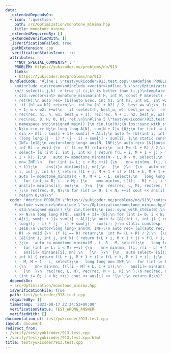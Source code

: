 ```yaml
---
data:
  _extendedDependsOn:
  - icon: ':question:'
    path: src/Optimization/monotone_minima.hpp
    title: monotone minima
  _extendedRequiredBy: []
  _extendedVerifiedWith: []
  _isVerificationFailed: true
  _pathExtension: cpp
  _verificationStatusIcon: ':x:'
  attributes:
    '*NOT_SPECIAL_COMMENTS*': ''
    PROBLEM: https://yukicoder.me/problems/no/913
    links:
    - https://yukicoder.me/problems/no/913
  bundledCode: "#line 1 \"test/yukicoder/913.test.cpp\"\n#define PROBLEM \"https://yukicoder.me/problems/no/913\"\
    \n#include <iostream>\n#include <vector>\n#line 3 \"src/Optimization/monotone_minima.hpp\"\
    \n// select(i,j,k) -> true if (i,k) is better than (i,j)\ntemplate <typename F>\
    \ std::vector<int> monotone_minima(int H, int W, const F &select) {\n std::vector<int>\
    \ ret(H);\n auto rec= [&](auto &rec, int h1, int h2, int w1, int w2) -> void {\n\
    \  if (h1 == h2) return;\n  int h= (h1 + h2) / 2, best_w= w1;\n  for (int w= w1\
    \ + 1; w < w2; ++w)\n   if (select(h, best_w, w)) best_w= w;\n  ret[h]= best_w,\
    \ rec(rec, h1, h, w1, best_w + 1), rec(rec, h + 1, h2, best_w, w2);\n };\n return\
    \ rec(rec, 0, H, 0, W), ret;\n}\n#line 5 \"test/yukicoder/913.test.cpp\"\nusing\
    \ namespace std;\nsigned main() {\n cin.tie(0);\n ios::sync_with_stdio(0);\n int\
    \ N;\n cin >> N;\n long long A[N], sum[N + 1]= {0};\n for (int i= 0; i < N; ++i)\
    \ cin >> A[i], sum[i + 1]= sum[i] + A[i];\n auto f= [&](int i, int j) { return\
    \ (long long)(j - i) * (j - i) + sum[j] - sum[i]; };\n static constexpr long long\
    \ INF= 1e18;\n vector<long long> ans(N, INF);\n auto rec= [&](auto rec, int L,\
    \ int R) -> void {\n  if (L == R) return;\n  int M= (L + R) / 2;\n  {\n   auto\
    \ select= [&](int i, int j, int k) { return f(L + i, M + 1 + j) > f(L + i, M +\
    \ 1 + k); };\n   auto r= monotone_minima(M - L, R - M, select);\n   long long\
    \ mn= INF;\n   for (int i= L; i < M; ++i) {\n    mn= min(mn, f(i, r[i - L] + M\
    \ + 1));\n    ans[i]= min(ans[i], mn);\n   }\n  }\n  {\n   auto select= [&](int\
    \ i, int j, int k) { return f(L + j, M + 1 + i) > f(L + k, M + 1 + i); };\n  \
    \ auto l= monotone_minima(R - M, M + 1 - L, select);\n   long long mn= INF;\n\
    \   for (int i= R; i-- > M;) {\n    mn= min(mn, f(l[i - M] + L, i + 1));\n   \
    \ ans[i]= min(ans[i], mn);\n   }\n  }\n  rec(rec, L, M), rec(rec, M + 1, R);\n\
    \ };\n rec(rec, 0, N);\n for (int i= 0; i < N; ++i) cout << ans[i] << '\\n';\n\
    \ return 0;\n}\n"
  code: "#define PROBLEM \"https://yukicoder.me/problems/no/913\"\n#include <iostream>\n\
    #include <vector>\n#include \"src/Optimization/monotone_minima.hpp\"\nusing namespace\
    \ std;\nsigned main() {\n cin.tie(0);\n ios::sync_with_stdio(0);\n int N;\n cin\
    \ >> N;\n long long A[N], sum[N + 1]= {0};\n for (int i= 0; i < N; ++i) cin >>\
    \ A[i], sum[i + 1]= sum[i] + A[i];\n auto f= [&](int i, int j) { return (long\
    \ long)(j - i) * (j - i) + sum[j] - sum[i]; };\n static constexpr long long INF=\
    \ 1e18;\n vector<long long> ans(N, INF);\n auto rec= [&](auto rec, int L, int\
    \ R) -> void {\n  if (L == R) return;\n  int M= (L + R) / 2;\n  {\n   auto select=\
    \ [&](int i, int j, int k) { return f(L + i, M + 1 + j) > f(L + i, M + 1 + k);\
    \ };\n   auto r= monotone_minima(M - L, R - M, select);\n   long long mn= INF;\n\
    \   for (int i= L; i < M; ++i) {\n    mn= min(mn, f(i, r[i - L] + M + 1));\n \
    \   ans[i]= min(ans[i], mn);\n   }\n  }\n  {\n   auto select= [&](int i, int j,\
    \ int k) { return f(L + j, M + 1 + i) > f(L + k, M + 1 + i); };\n   auto l= monotone_minima(R\
    \ - M, M + 1 - L, select);\n   long long mn= INF;\n   for (int i= R; i-- > M;)\
    \ {\n    mn= min(mn, f(l[i - M] + L, i + 1));\n    ans[i]= min(ans[i], mn);\n\
    \   }\n  }\n  rec(rec, L, M), rec(rec, M + 1, R);\n };\n rec(rec, 0, N);\n for\
    \ (int i= 0; i < N; ++i) cout << ans[i] << '\\n';\n return 0;\n}"
  dependsOn:
  - src/Optimization/monotone_minima.hpp
  isVerificationFile: true
  path: test/yukicoder/913.test.cpp
  requiredBy: []
  timestamp: '2023-08-17 22:34:53+09:00'
  verificationStatus: TEST_WRONG_ANSWER
  verifiedWith: []
documentation_of: test/yukicoder/913.test.cpp
layout: document
redirect_from:
- /verify/test/yukicoder/913.test.cpp
- /verify/test/yukicoder/913.test.cpp.html
title: test/yukicoder/913.test.cpp
---
```


